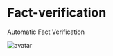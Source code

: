 # Fact-verification
Automatic Fact Verification

![avatar](https://www.google.com/url?sa=i&source=images&cd=&ved=2ahUKEwjKwd3KpqzjAhXM6nMBHRmoCC8QjRx6BAgBEAU&url=https%3A%2F%2Fwww.changefactory.com.au%2Four-thinking%2Farticles%2Ffact-or-opinion%2F&psig=AOvVaw2LUxu6EDI_JgYWIXO2Y_eK&ust=1562915056359794)
